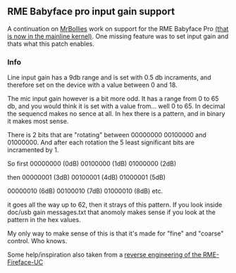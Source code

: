 ## RME Babyface pro input gain support

A continuation on [MrBollies](https://github.com/MrBollie) work on support for the RME Babyface Pro [(that is now in the mainline kernel)](https://git.kernel.org/pub/scm/linux/kernel/git/torvalds/linux.git/commit/sound/usb?h=v6.10-rc7&id=3e8f3bd047163d30fb1ad32ca7e4628921555c09).
One missing feature was to set input gain and thats what this patch enables. 

### Info

Line input gain has a 9db range and is set with 0.5 db incraments, 
and therefore set on the device with a value between 0 and 18.

The mic input gain however is a bit more odd.
It has a range from 0 to 65 db, and you would think it is set with a value from... well 0 to 65.
In decimal the sequencd makes no sence at all. In hex there is a pattern, and in binary it makes most sense.

There is 2 bits that are "rotating" between 00000000 00100000 and 01000000. 
And after each rotation the 5 least significant bits are incramented by 1. 

So first 
00000000 (0dB)
00100000 (1dB)
01000000 (2dB)

then 
00000001 (3dB)
00100001 (4dB)
01000001 (5dB)

00000010 (6dB)
00100010 (7dB)
01000010 (8dB)
etc.

it goes all the way up to 62, then it strays of this pattern.
If you look inside doc/usb gain messages.txt that anomoly makes sense if you look at the pattern in the hex values.

My only way to make sense of this is that it's made for "fine" and "coarse" control. Who knows. 

Some help/inspiration also taken from a [reverse engineering of the RME-Fireface-UC](https://github.com/agfline/RME-Fireface-UC-Drivers)
